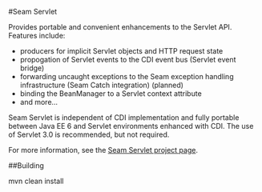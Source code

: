 #Seam Servlet

Provides portable and convenient enhancements to the Servlet API. Features include:

+ producers for implicit Servlet objects and HTTP request state
+ propogation of Servlet events to the CDI event bus (Servlet event bridge)
+ forwarding uncaught exceptions to the Seam exception handling infrastructure (Seam Catch integration) (planned)
+ binding the BeanManager to a Servlet context attribute
+ and more...

Seam Servlet is independent of CDI implementation and fully portable between
Java EE 6 and Servlet environments enhanced with CDI. The use of Servlet 3.0 is
recommended, but not required.

For more information, see the [Seam Servlet project page](http://seamframework.org/Seam3/ServletModule).

##Building

   mvn clean install
